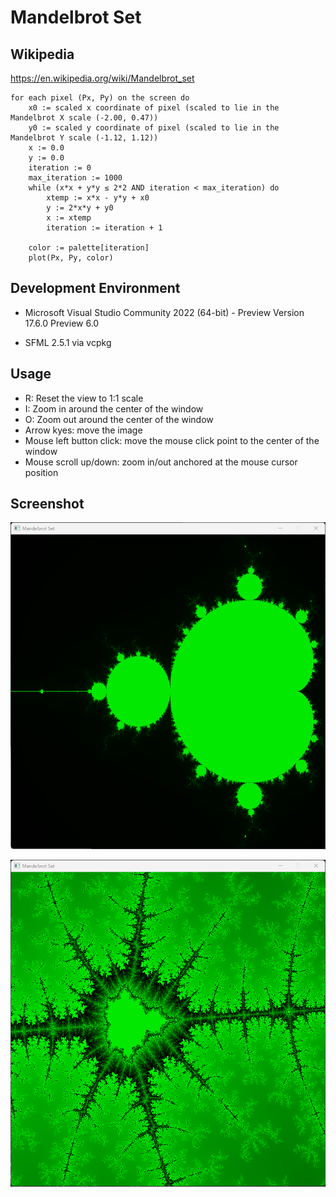# Mandelbrot Set

## Wikipedia

https://en.wikipedia.org/wiki/Mandelbrot_set

```
for each pixel (Px, Py) on the screen do
    x0 := scaled x coordinate of pixel (scaled to lie in the Mandelbrot X scale (-2.00, 0.47))
    y0 := scaled y coordinate of pixel (scaled to lie in the Mandelbrot Y scale (-1.12, 1.12))
    x := 0.0
    y := 0.0
    iteration := 0
    max_iteration := 1000
    while (x*x + y*y ≤ 2*2 AND iteration < max_iteration) do
        xtemp := x*x - y*y + x0
        y := 2*x*y + y0
        x := xtemp
        iteration := iteration + 1
    
    color := palette[iteration]
    plot(Px, Py, color)
```

## Development Environment

- Microsoft Visual Studio Community 2022 (64-bit) - Preview
Version 17.6.0 Preview 6.0

- SFML 2.5.1 via vcpkg

## Usage

- R: Reset the view to 1:1 scale
- I: Zoom in around the center of the window
- O: Zoom out around the center of the window
- Arrow kyes: move the image
- Mouse left button click: move the mouse click point to the center of the window
- Mouse scroll up/down: zoom in/out anchored at the mouse cursor position

## Screenshot

![screenshot](Screenshot.png)

![screenshot](Screenshot2.png)
